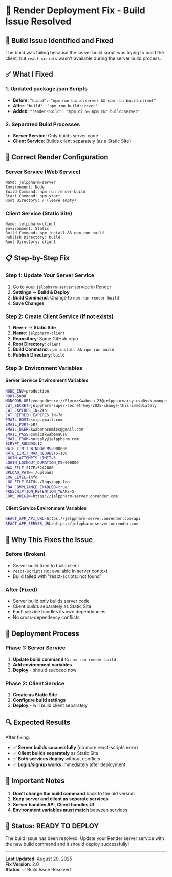 # 🚀 Render Deployment Fix - Build Issue Resolved

## 🚨 **Build Issue Identified and Fixed**

The build was failing because the server build script was trying to build the client, but `react-scripts` wasn't available during the server build process.

## ✅ **What I Fixed**

### **1. Updated package.json Scripts**
- **Before**: `"build": "npm run build:server && npm run build:client"`
- **After**: `"build": "npm run build:server"`
- **Added**: `"render-build": "npm ci && npm run build:server"`

### **2. Separated Build Processes**
- **Server Service**: Only builds server code
- **Client Service**: Builds client separately (as a Static Site)

## 🔧 **Correct Render Configuration**

### **Server Service (Web Service)**
```
Name: jelppharm-server
Environment: Node
Build Command: npm run render-build
Start Command: npm start
Root Directory: / (leave empty)
```

### **Client Service (Static Site)**
```
Name: jelppharm-client
Environment: Static
Build Command: npm install && npm run build
Publish Directory: build
Root Directory: client
```

## 📋 **Step-by-Step Fix**

### **Step 1: Update Your Server Service**
1. Go to your `jelppharm-server` service in Render
2. **Settings** → **Build & Deploy**
3. **Build Command**: Change to `npm run render-build`
4. **Save Changes**

### **Step 2: Create Client Service (if not exists)**
1. **New +** → **Static Site**
2. **Name**: `jelppharm-client`
3. **Repository**: Same GitHub repo
4. **Root Directory**: `client`
5. **Build Command**: `npm install && npm run build`
6. **Publish Directory**: `build`

### **Step 3: Environment Variables**

#### **Server Service Environment Variables**
```bash
NODE_ENV=production
PORT=5000
MONGODB_URI=mongodb+srv://Elorm:Kwabena_23@jelppharmarcy.cvb0ysk.mongodb.net/jelp_pharm_pms?retryWrites=true&w=majority
JWT_SECRET=jelppharm-super-secret-key-2025-change-this-immediately
JWT_EXPIRES_IN=24h
JWT_REFRESH_EXPIRES_IN=7d
EMAIL_HOST=smtp.gmail.com
EMAIL_PORT=587
EMAIL_USER=kwabenacomics@gmail.com
EMAIL_PASS=comicskwabena610
EMAIL_FROM=noreply@jelppharm.com
BCRYPT_ROUNDS=12
RATE_LIMIT_WINDOW_MS=900000
RATE_LIMIT_MAX_REQUESTS=100
LOGIN_ATTEMPTS_LIMIT=5
LOGIN_LOCKOUT_DURATION_MS=900000
MAX_FILE_SIZE=5242880
UPLOAD_PATH=./uploads
LOG_LEVEL=info
LOG_FILE_PATH=./logs/app.log
FDA_COMPLIANCE_ENABLED=true
PRESCRIPTION_RETENTION_YEARS=5
CORS_ORIGIN=https://jelppharm-server.onrender.com
```

#### **Client Service Environment Variables**
```bash
REACT_APP_API_URL=https://jelppharm-server.onrender.com/api
REACT_APP_SERVER_URL=https://jelppharm-server.onrender.com
```

## 🎯 **Why This Fixes the Issue**

### **Before (Broken)**
- Server build tried to build client
- `react-scripts` not available in server context
- Build failed with "react-scripts: not found"

### **After (Fixed)**
- Server build only builds server code
- Client builds separately as Static Site
- Each service handles its own dependencies
- No cross-dependency conflicts

## 🚀 **Deployment Process**

### **Phase 1: Server Service**
1. **Update build command** to `npm run render-build`
2. **Add environment variables**
3. **Deploy** - should succeed now

### **Phase 2: Client Service**
1. **Create as Static Site**
2. **Configure build settings**
3. **Deploy** - will build client separately

## 🔍 **Expected Results**

After fixing:
- ✅ **Server builds successfully** (no more react-scripts error)
- ✅ **Client builds separately** as Static Site
- ✅ **Both services deploy** without conflicts
- ✅ **Login/signup works** immediately after deployment

## 📝 **Important Notes**

1. **Don't change the build command** back to the old version
2. **Keep server and client as separate services**
3. **Server handles API, Client handles UI**
4. **Environment variables must match** between services

## 🎉 **Status: READY TO DEPLOY**

The build issue has been resolved. Update your Render server service with the new build command and it should deploy successfully!

---

**Last Updated**: August 20, 2025  
**Fix Version**: 2.0  
**Status**: ✅ Build Issue Resolved
